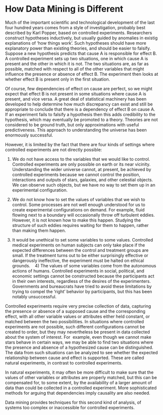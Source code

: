 # How Data Mining is Different

Much of the important scientific and technological development of the last four hundred years comes from a style of investigation, probably best described by Karl Popper, based on controlled experiments. Researchers construct hypotheses inductively, but usually guided by anomalies in existig explanations of ‘how things work’. Such hypotheses should have more explanatory power than existing theories, and should be easier to falsify. Suppose a new hypothesis predicts that cause A is responsible for effect B. A controlled experiment sets up two situations, one in which cause A is present and the other in which it is not. The two situations are, as far as possible, matched with respect to all of the other variables that might influence the presence or absence of effect B. The experiment then looks at whether effect B is present only in the first situation.

Of course, few dependencies of effect on cause are perfect, so we might expect that effect B is not present in some situations where cause A is present, and vice versa. A great deal of statistical machinery has been developed to help determine how much discrepancy can exist and still be appropriate to conclude that there is a dependency of effect B on cause A. If an experiment fails to falsify a hypothesis then this adds credibility to the hypothesis, which may eventually be promoted to a theory. Theories are not considered to be ground truth, but only approximations with useful predictiveness. This approach to understanding the universe has been enormously successful.

However, it is limited by the fact that there are four kinds of settings where controlled experiments are not directly possible: 

1) We do not have access to the variables that we would like to control. Controlled experiments are only possible on earth or its near vicinity. Understanding the wider universe cannot, at present, be achieved by controlled experiments because we cannot control the position, interactions and outputs of stars, galaxies, and other celestial objects. We can observe such objects, but we have no way to set them up in an experimental configuration.
  
2) We do not know how to set the values of variables that we wish to control. Some processes are not well enough understood for us to create experimental configurations on demand. For example, fluid flowing next to a boundary will occasionally throw off turbulent eddies. However, it is not known how to make this happen. Studying the structure of such eddies requires waiting for them to happen, rather than making them happen.

3) It would be unethical to set some variables to some values. Controlled medical experiments on human subjects can only take place if the expected differences between the control and treatment groups are small. If the treatment turns out to be either surprisingly effective or dangerously ineffective, the experiment must be halted on ethical grounds.
  
 4) The values of some variables come from the autonomous actions of humans. Controlled experiments in social, political, and economic settings cannot be constructed because the participants act in their own interests, regardless of the desires of the experimenters. Governments and bureaucrats have tried to avoid these limitations by trying to compel the ‘right’ behavior by participants, but this has been notably unsuccessful.

Controlled experiments require very precise collection of data, capturing the presence or absence of a supposed cause and the corresponding effect, with all other variable values or attributes either held constant, or matched between the two possibilities. In situations where controlled experiments are not possible, such different configurations cannot be created to order, but they may nevertheless be present in data collected about the system of interest. For  example, even though we cannot make stars behave in certain ways, we may be able to find two situations where the presence and absence of a hypothesized cause can be distinguished. The data from such situations can be analyzed to see whether the expected relationship between cause and effect is supported. These are called natural experiments, in contrast to controlled experiments.

In natural experiments, it may often be more difficult to make sure that the values of other variables or attributes are properly matched, but this can be compensated for, to some extent, by the availability of a larger amount of data than could be collected in a controlled experiment. More sophisticated methods for arguing that dependencies imply causality are also needed.

Data mining provides techniques for this second kind of analysis, of systems too complex or inaccessible for controlled experiments. 















